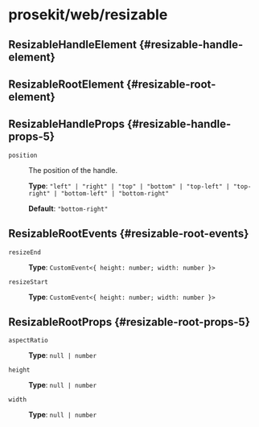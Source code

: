 # prosekit/web/resizable

## ResizableHandleElement {#resizable-handle-element}

<!-- Declaration kind 4194304 is not implemented (name: ResizableHandleElement) -->

## ResizableRootElement {#resizable-root-element}

<!-- Declaration kind 4194304 is not implemented (name: ResizableRootElement) -->

## ResizableHandleProps {#resizable-handle-props-5}

<dl>

<dt>

`position`

</dt>

<dd>

The position of the handle.

**Type**: `"left" | "right" | "top" | "bottom" | "top-left" | "top-right" | "bottom-left" | "bottom-right"`

**Default**: `"bottom-right"`

</dd>

</dl>

## ResizableRootEvents {#resizable-root-events}

<dl>

<dt>

`resizeEnd`

</dt>

<dd>

**Type**: `CustomEvent<{ height: number; width: number }>`

</dd>

<dt>

`resizeStart`

</dt>

<dd>

**Type**: `CustomEvent<{ height: number; width: number }>`

</dd>

</dl>

## ResizableRootProps {#resizable-root-props-5}

<dl>

<dt>

`aspectRatio`

</dt>

<dd>

**Type**: `null | number`

</dd>

<dt>

`height`

</dt>

<dd>

**Type**: `null | number`

</dd>

<dt>

`width`

</dt>

<dd>

**Type**: `null | number`

</dd>

</dl>
